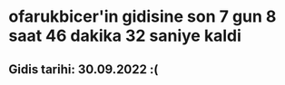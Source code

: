 # ofarukbicer'in gidisine son 7 gun 8 saat 46 dakika 32 saniye kaldi

## Gidis tarihi: 30.09.2022 :(